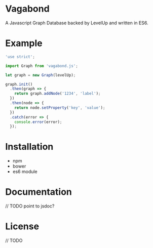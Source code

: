 # Vagabond
A Javascript Graph Database backed by LevelUp and written in ES6.

# Example

````javascript
'use strict';

import Graph from 'vagabond.js';

let graph = new Graph(levelUp);

graph.init()
  .then(graph => {
    return graph.addNode('1234', 'label');
  })
  .then(node => {
    return node.setProperty('key', 'value');
  })
  .catch(error => {
    console.error(error);
  });

````

# Installation

* npm
* bower
* es6 module

# Documentation
// TODO point to jsdoc?

# License
// TODO